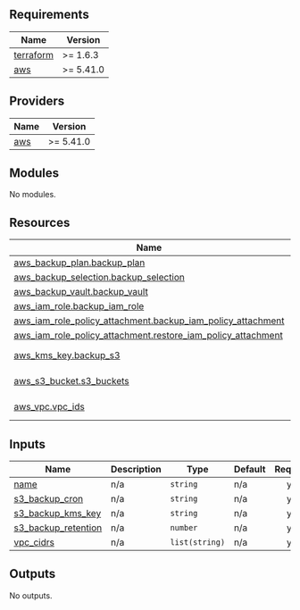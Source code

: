 ## Requirements

| Name | Version |
|------|---------|
| <a name="requirement_terraform"></a> [terraform](#requirement\_terraform) | >= 1.6.3 |
| <a name="requirement_aws"></a> [aws](#requirement\_aws) | >= 5.41.0 |

## Providers

| Name | Version |
|------|---------|
| <a name="provider_aws"></a> [aws](#provider\_aws) | >= 5.41.0 |

## Modules

No modules.

## Resources

| Name | Type |
|------|------|
| [aws_backup_plan.backup_plan](https://registry.terraform.io/providers/hashicorp/aws/latest/docs/resources/backup_plan) | resource |
| [aws_backup_selection.backup_selection](https://registry.terraform.io/providers/hashicorp/aws/latest/docs/resources/backup_selection) | resource |
| [aws_backup_vault.backup_vault](https://registry.terraform.io/providers/hashicorp/aws/latest/docs/resources/backup_vault) | resource |
| [aws_iam_role.backup_iam_role](https://registry.terraform.io/providers/hashicorp/aws/latest/docs/resources/iam_role) | resource |
| [aws_iam_role_policy_attachment.backup_iam_policy_attachment](https://registry.terraform.io/providers/hashicorp/aws/latest/docs/resources/iam_role_policy_attachment) | resource |
| [aws_iam_role_policy_attachment.restore_iam_policy_attachment](https://registry.terraform.io/providers/hashicorp/aws/latest/docs/resources/iam_role_policy_attachment) | resource |
| [aws_kms_key.backup_s3](https://registry.terraform.io/providers/hashicorp/aws/latest/docs/data-sources/kms_key) | data source |
| [aws_s3_bucket.s3_buckets](https://registry.terraform.io/providers/hashicorp/aws/latest/docs/data-sources/s3_bucket) | data source |
| [aws_vpc.vpc_ids](https://registry.terraform.io/providers/hashicorp/aws/latest/docs/data-sources/vpc) | data source |

## Inputs

| Name | Description | Type | Default | Required |
|------|-------------|------|---------|:--------:|
| <a name="input_name"></a> [name](#input\_name) | n/a | `string` | n/a | yes |
| <a name="input_s3_backup_cron"></a> [s3\_backup\_cron](#input\_s3\_backup\_cron) | n/a | `string` | n/a | yes |
| <a name="input_s3_backup_kms_key"></a> [s3\_backup\_kms\_key](#input\_s3\_backup\_kms\_key) | n/a | `string` | n/a | yes |
| <a name="input_s3_backup_retention"></a> [s3\_backup\_retention](#input\_s3\_backup\_retention) | n/a | `number` | n/a | yes |
| <a name="input_vpc_cidrs"></a> [vpc\_cidrs](#input\_vpc\_cidrs) | n/a | `list(string)` | n/a | yes |

## Outputs

No outputs.
